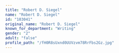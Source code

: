 ```yaml
---
title: "Robert D. Siegel"
name: "Robert D. Siegel"
id: "103041"
original_name: "Robert D. Siegel"
known_for_department: "Writing"
gender: "2"
adult: "false"
profile_path: "/fH0R8sUxnd0UUVzvm78RrFbs2Gz.jpg"
---
```

